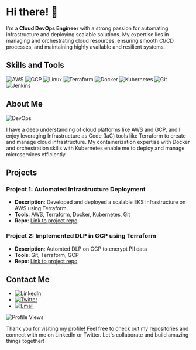 # Hi there! 👋

I'm a **Cloud DevOps Engineer** with a strong passion for automating infrastructure and deploying scalable solutions. My expertise lies in managing and orchestrating cloud resources, ensuring smooth CI/CD processes, and maintaining highly available and resilient systems. 

## Skills and Tools
![AWS](https://img.shields.io/badge/AWS-232F3E?style=for-the-badge&logo=amazon-aws&logoColor=white)
![GCP](https://img.shields.io/badge/Google_Cloud-4285F4?style=for-the-badge&logo=google-cloud&logoColor=white)
![Linux](https://img.shields.io/badge/Linux-FCC624?style=for-the-badge&logo=linux&logoColor=black)
![Terraform](https://img.shields.io/badge/Terraform-623CE4?style=for-the-badge&logo=terraform&logoColor=white)
![Docker](https://img.shields.io/badge/Docker-2496ED?style=for-the-badge&logo=docker&logoColor=white)
![Kubernetes](https://img.shields.io/badge/Kubernetes-326CE5?style=for-the-badge&logo=kubernetes&logoColor=white)
![Git](https://img.shields.io/badge/Git-F05032?style=for-the-badge&logo=git&logoColor=white)
![Jenkins](https://img.shields.io/badge/Jenkins-D24939?style=for-the-badge&logo=jenkins&logoColor=white)

## About Me
![DevOps](https://user-images.githubusercontent.com/74262730/118391767-2c0f9600-b5f1-11eb-8f0c-4bc199fc91b7.png)

I have a deep understanding of cloud platforms like AWS and GCP, and I enjoy leveraging Infrastructure as Code (IaC) tools like Terraform to create and manage cloud infrastructure. My containerization expertise with Docker and orchestration skills with Kubernetes enable me to deploy and manage microservices efficiently. 

## Projects
### Project 1: Automated Infrastructure Deployment
- **Description**: Developed and deployed a scalable EKS infrastructure on AWS using Terraform.
- **Tools**: AWS, Terraform, Docker, Kubernetes, Git
- **Repo**: [Link to project repo](https://github.com/yourusername/project1)

### Project 2: Implemented DLP in GCP using Terraform 
- **Description**: Automted DLP on GCP to encrypt PII data 
- **Tools**: Git, Terraform, GCP
- **Repo**: [Link to project repo](https://github.com/yourusername/project2)

## Contact Me
- [![LinkedIn](https://img.shields.io/badge/LinkedIn-0077B5?style=for-the-badge&logo=linkedin&logoColor=white)](https://linkedin.com/in/suryadeb-mitra-9647041b8)
- [![Twitter](https://img.shields.io/badge/Twitter-1DA1F2?style=for-the-badge&logo=twitter&logoColor=white)](https://twitter.com/SuryadebMitra)
- [![Email](https://img.shields.io/badge/Email-D14836?style=for-the-badge&logo=gmail&logoColor=white)](mailto:suryadeb7781@gmail.com)

![Profile Views](https://komarev.com/ghpvc/?username=Suryadeb7781&color=blue)

Thank you for visiting my profile! Feel free to check out my repositories and connect with me on LinkedIn or Twitter. Let's collaborate and build amazing things together!
